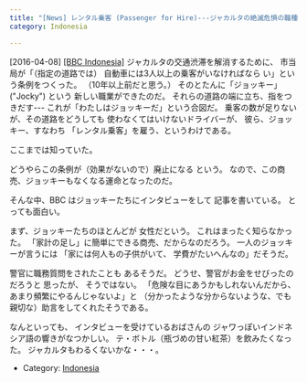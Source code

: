 ```yaml
---
title: "[News] レンタル乗客 (Passenger for Hire)---ジャカルタの絶滅危惧の職種 "
category: Indonesia

---
```


[2016-04-08] [[BBC Indonesia]](http://www.bbc.com/news/world-asia-35975521)  ジャカルタの交通渋滞を解消するために、
市当局が「（指定の道路では）
自動車には3人以上の乗客がいなければなら
い」という条例をつくった。
（10年以上前だと思う。）
そのとたんに「ジョッキー」
("Jocky") という
新しい職業ができたのだ。
それらの道路の端に立ち、指をつきだす---
これが「わたしはジョッキーだ」という合図だ。
乗客の数が足りないが、その道路をどうしても
使わなくてはいけないドライバーが、
彼ら、ジョッキー、すなわち
「レンタル乗客」を雇う、というわけである。

 ここまでは知っていた。

 どうやらこの条例が（効果がないので）廃止になる
という。
なので、この商売、ジョッキーもなくなる運命となったのだ。

 そんな中、BBC はジョッキーたちにインタビューをして
記事を書いている。
とっても面白い。

<!--more-->

 まず、ジョッキーたちのほとんどが
女性だという。
これはまったく知らなかった。
「家計の足し」に簡単にできる商売、だからなのだろう。
一人のジョッキーが言うには
「家には何人もの子供がいて、
学費がたいへんなの」だそうだ。

 警官に職務質問をされたことも
あるそうだ。
どうせ、警官がお金をせびったのだろうと
思ったが、
そうではない。
「危険な目にあうかもしれないんだから、
あまり頻繁にやるんじゃないよ」と
（分かったような分からないような、でも
親切な）助言をしてくれたそうである。

 なんといっても、
インタビューを受けているおばさんの
ジャワっぽいインドネシア語の響きがなつかしい。
テ・ボトル（瓶づめの甘い紅茶）を飲みたくなった。
ジャカルタもわるくないかな・・・。

- Category: [Indonesia](https://merapano.github.io/categories.html#Indonesia)

